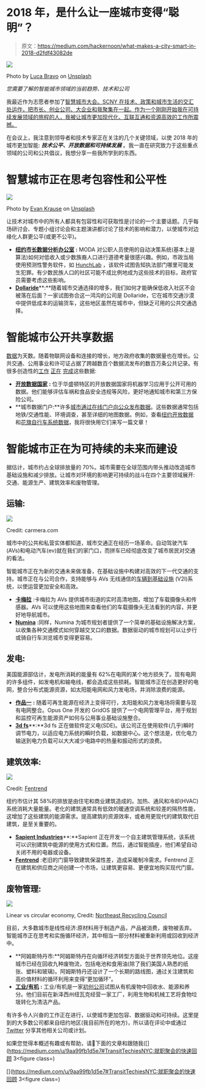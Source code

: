 # 2018 年，是什么让一座城市变得“聪明”？

> 原文：<https://medium.com/hackernoon/what-makes-a-city-smart-in-2018-d2fdf43082de>

![](img/022457d973476b5dd25abff7bc3764ad.png)

Photo by [Luca Bravo](https://unsplash.com/photos/xbusTJ7IUu0?utm_source=unsplash&utm_medium=referral&utm_content=creditCopyText) on [Unsplash](https://unsplash.com/search/photos/brooklyn-navy-?utm_source=unsplash&utm_medium=referral&utm_content=creditCopyText)

*您需要了解的智能城市领域的当前趋势、技术和公司*

我最近作为志愿者参加了[智慧城市大会。SCNY 在技术、政策和城市生活的交汇处运作，把市长、创业公司、大企业和我聚集在一起。作为一个刚刚开始我在可持续发展领域的旅程的人，我被让城市更加现代化、互联互通和资源高效的工作所震撼。](https://smartcitiesny.com/)

在会议上，我注意到领导者和技术专家正在关注的几个关键领域，以使 2018 年的城市更加智能: ***技术公平、开放数据和可持续发展*** 。我一直在研究致力于这些重点领域的公司和公共倡议，我想分享一些我所学到的东西。

# 智慧城市正在思考包容性和公平性

![](img/f12c2ef4554d0266a1d91d93b85fc6bb.png)

Photo by [Evan Krause](https://unsplash.com/photos/5cxIBFFpZEg?utm_source=unsplash&utm_medium=referral&utm_content=creditCopyText) on [Unsplash](https://unsplash.com/search/photos/inclusiveness?utm_source=unsplash&utm_medium=referral&utm_content=creditCopyText)

让技术对城市中的所有人都具有包容性和可获取性是讨论的一个主要话题。几乎每场研讨会、专题小组讨论会和主题演讲都讨论了技术的影响和潜力，以使城市对边缘化人群更公平(或更不公平)。

*   [**纽约市长数据分析办公室**](http://www1.nyc.gov/site/analytics/index.page) **:** MODA 对公职人员使用的自动决策系统(基本上是算法)如何对低收入或少数族裔人口进行道德考量很感兴趣。例如，市政当局使用预测性警务软件，如 [HunchLab](https://www.hunchlab.com/) ，该软件试图告知执法部门哪里可能发生犯罪。有少数民族人口的社区可能不成比例地成为这些技术的目标，政府官员需要考虑这些影响。
*   [**Dollaride**](https://www.dollaride.com)**:**随着城市交通选择的增多，我们如何才能确保低收入社区不会被落在后面？一家试图弥合这一鸿沟的公司是 Dollaride，它在城市交通沙漠中提供低成本的运输货车，这些地区虽然在城市中，但缺乏可用的公共交通选择。

# 智能城市公开共享数据

[数据](https://hackernoon.com/tagged/data)为天数。随着物联网设备和连接的增长，地方政府收集的数据量也在增长。公共交通、公用事业和许可证占据了跨越数百个数据流发布的数百万条公共记录。有很多创造性的[工作](http://mbtaviz.github.io/) [正在](http://iquantny.tumblr.com/) [完成](https://www.nytimes.com/interactive/2018/05/09/nyregion/subway-crisis-mta-decisions-signals-rules.html)这些数据:

*   [**开放数据国家**](http://www.opendatanation.com/) **:** 位于华盛顿特区的开放数据国家将机器学习应用于公开可用的数据。他们能够评估车祸和食品安全违规等风险，更好地通知城市和第三方保险公司。
*   **城市数据门户:**许多[城市通过在线门户向公众发布数据](http://us-city.census.okfn.org/)。这些数据通常包括地铁/交通性能、环境调查，甚至详细的地图数据。例如，查看[纽约开放数据](https://opendata.cityofnewyork.us/)和[花旗自行车系统数据](https://www.citibikenyc.com/system-data)，我将很快用它们来写一篇文章！

# **智能城市正在为可持续的未来而建设**

据估计，城市约占全球排放量的 70%。城市需要在全球范围内带头推动改造城市基础设施和减少排放。让城市对环境的影响更可持续的战斗在四个主要领域展开:交通、能源生产、建筑效率和废物管理。

## **运输:**

![](img/1672c92f6cfd31463098ac0d8b691cfa.png)

Credit: carmera.com

城市中的公共和私营实体都知道，城市交通正在经历一场革命。自动驾驶汽车(AVs)和电动汽车(ev)就在我们的家门口，而拼车已经彻底改变了城市居民对交通的看法。

智能城市正在为新的交通未来做准备，在基础设施中构建对高效的下一代交通的支持。城市正在与公司合作，支持能够与 AVs 无线通信的[车辆到基础设施](https://www.its.dot.gov/v2i/index.htm) (V2I)系统，以使运营更加安全和高效。

*   [**卡梅拉**](https://www.carmera.com/) :卡梅拉为 AVs 提供城市街道的实时高清地图，增加了车载摄像头和传感器。AVs 可以使用这些地图来查看他们的车载摄像头无法看到的内容，并更好地导航城市。
*   [**Numina**](http://www.numina.co/) :同样，Numina 为城市规划者提供了一个简单的基础设施解决方案，以收集各种交通模式如何穿越交叉口的数据。数据驱动的城市规划可以让步行或骑自行车浏览城市变得更容易。

## **发电**:

美国能源部估计，发电所消耗的能量有 62%在电网的某个地方损失了。现有电网的许多组件，如发电机和输电线，都会造成这些损耗。智能城市正在创造更好的电网，整合分布式能源资源，如太阳能电网和风力发电场，并消除浪费的能源。

*   [**作品一**](https://www.opusonesolutions.com/) **:** 随着可再生能源在经济上变得可行，太阳能和风力发电场将需要与现有电网整合。Opus One 开发的 GridOS 提供了一个电网管理平台，用于规划和监控可再生能源资产如何与公用事业基础设施整合。
*   [**3d fs**](https://3dfs.com/)**:**3d fs 正在做软件定义电(SDE)。该公司正在使用软件(几乎)瞬时调节电力，以适应电力系统的瞬时负载，如数据中心。这个想法是，优化电力输送到电力负载可以大大减少电路中的热量和振动形式的浪费。

## 建筑效率:

![](img/114f2c68fcb3de91a39e9c9dc01bdad7.png)

Credit: [Fentrend](http://fentrend.com/portfolio-item/the-brooklyn-grand/)

纽约市估计其 58%的排放是由住宅和商业建筑造成的。加热、通风和冷却(HVAC)系统消耗大量能量。老化的建筑通常具有低效的暖通空调系统和较差的隔热性能，这增加了这些建筑的能源需求。提高建筑的资源效率，或者用更现代的建筑取代旧建筑，是至关重要的。

*   [**Sapient Industries**](https://www.sapient.industries/)**:**Sapient 正在开发一个自主建筑管理系统，该系统可以识别建筑中能源的使用方式和位置。然后，通过智能插座，他们希望自动关闭不用的电器或设备。
*   [**Fentrend**](http://fentrend.com/) :老旧的门窗导致建筑保温性差，造成采暖制冷需求。Fentrend 正在建筑和供应商之间创建一个市场，让建筑更容易、更便宜地购买现代门窗。

## **废物管理**:

![](img/2a551c91309e187727925bce94411911.png)

Linear vs circular economy, Credit: [Northeast Recycling Council](https://nerc.org/news-and-updates/blog/nerc-blog/2015/05/12/materials-management-and-the-circular-economy)

目前，大多数城市是线性经济:原材料用于制造产品，产品被消费，废物被丢弃。智能城市正在思考和实施循环经济，其中相当一部分材料被重新利用或回收到经济中。

*   **阿姆斯特丹市:**阿姆斯特丹在向循环经济转型方面处于世界领先地位。这座城市已经在回收九种废物流，包括电池和食用油(除了我们美国人熟悉的纸张、塑料和玻璃)。阿姆斯特丹还设计了一个长期的路线图，通过关注建筑和高价值材料的循环利用来变得“更加循环”。
*   [**工业/有机**](https://industrialorganic.com/) **:** 工业/有机是一家[初创公司](https://hackernoon.com/tagged/startup)试图从有机废物中回收水、能源和养分。他们目前在新泽西州纽瓦克经营一家工厂，利用生物和机械工艺将食物垃圾转化为清洁产品。

有许多令人兴奋的工作正在进行，以使城市更加包容、数据驱动和可持续。这里提到的大多数公司都来自纽约地区(我目前所在的地方)，所以请在评论中或通过 [Twitter](https://twitter.com/Pranav_Badami) 分享其他相关公司或计划。

如果您觉得本概述有趣或有帮助，请👏下面的文章和跟随我([](https://medium.com/u/9aa99fb1d5e7#TransitTechiesNYC:就职聚会的快速回顾</a> 3</li></ul><figure class=)

[](https://medium.com/u/9aa99fb1d5e7#TransitTechiesNYC:就职聚会的快速回顾</a> 3</li></ul><figure class=)